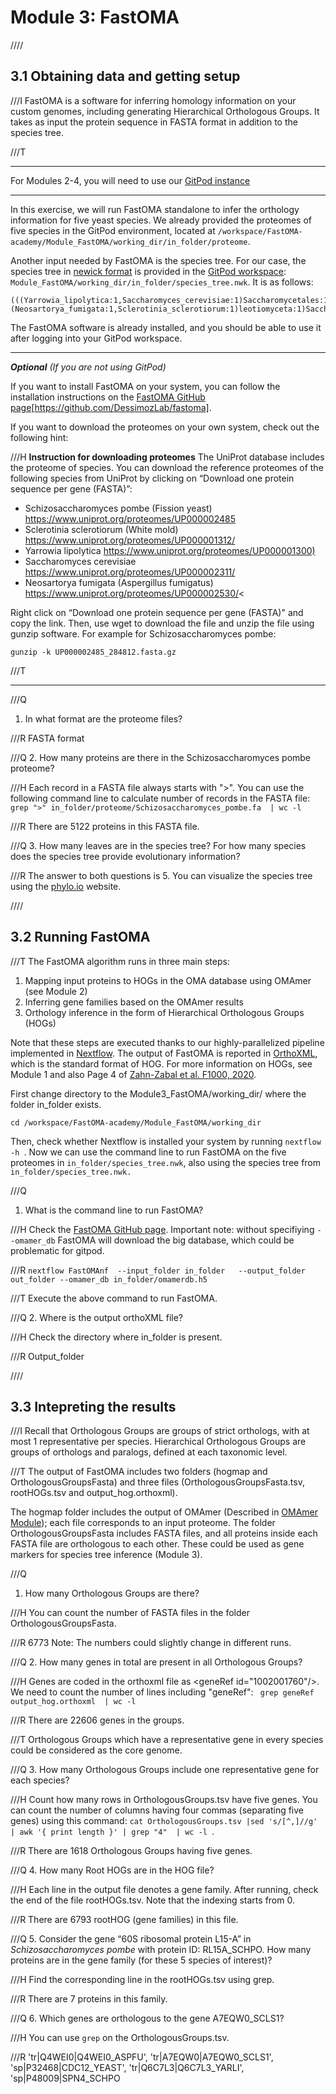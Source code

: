 # Module 3: FastOMA

////

## 3.1 Obtaining data and getting setup



///I
FastOMA is a software for inferring homology information on your custom genomes,  including generating Hierarchical Orthologous Groups. It takes as input the protein sequence in FASTA format in addition to the species tree. 


///T

---

For Modules 2-4, you will need to use our [GitPod instance](https://gitpod.io/#https://github.com/sinamajidian/FastOMA-academy/)

---

In this exercise, we will run FastOMA standalone to infer the orthology information for five yeast species.  We already provided the proteomes of five species in the GitPod environment, located at ```/workspace/FastOMA-academy/Module_FastOMA/working_dir/in_folder/proteome```. 

Another input needed by FastOMA is the species tree. For our case, the species tree in [newick format](https://en.wikipedia.org/wiki/Newick_format) is provided in the [GitPod workspace](https://gitpod.io/#https://github.com/sinamajidian/FastOMA-academy/): ```Module_FastOMA/working_dir/in_folder/species_tree.nwk```.  It is as follows:

```
(((Yarrowia_lipolytica:1,Saccharomyces_cerevisiae:1)Saccharomycetales:1,(Neosartorya_fumigata:1,Sclerotinia_sclerotiorum:1)leotiomyceta:1)Saccharomyceta:1,Schizosaccharomyces_pombe:1)Ascomycota;
```

The FastOMA software is already installed, and you should be able to use it  after logging into your GitPod workspace. 

---

***Optional** (If you are not using GitPod)*

If you want to install FastOMA on your system, you can follow the installation instructions on the [FastOMA GitHub page](https://github.com/DessimozLab/fastoma)[https://github.com/DessimozLab/fastoma].

If you want to download the proteomes on your own system, check out the following hint:

///H
**Instruction for downloading proteomes**
The UniProt database includes the proteome of species. You can download the reference proteomes of the following species from UniProt by clicking on “Download one protein sequence per gene (FASTA)”: 
<ul>
<li>Schizosaccharomyces pombe (Fission yeast) <a href='https://www.uniprot.org/proteomes/UP000002485'>https://www.uniprot.org/proteomes/UP000002485</a></li>
<li>Sclerotinia sclerotiorum (White mold) <a href='https://www.uniprot.org/proteomes/UP000001312/'>https://www.uniprot.org/proteomes/UP000001312/</a></li>
<li>Yarrowia lipolytica  <a href='https://www.uniprot.org/proteomes/UP000001300'>https://www.uniprot.org/proteomes/UP000001300)</a></li>
<li>Saccharomyces cerevisiae  <a href='https://www.uniprot.org/proteomes/UP000002311/'>https://www.uniprot.org/proteomes/UP000002311/</a></li>
<li>Neosartorya fumigata (Aspergillus fumigatus) <a href='https://www.uniprot.org/proteomes/UP000002530/'>https://www.uniprot.org/proteomes/UP000002530/</a><</li>
</ul>

Right click on “Download one protein sequence per gene (FASTA)" and copy the link. Then, use wget to download the file and unzip the file using gunzip software. For example for Schizosaccharomyces pombe:

```wget https://ftp.uniprot.org/pub/databases/uniprot/current_release/knowledgebase/reference_proteomes/Eukaryota/UP000002485/UP000002485_284812.fasta.gz 
gunzip -k UP000002485_284812.fasta.gz
```

///T

---

///Q
1.  In what format are the proteome files?

///R
FASTA format

///Q
2.  How many proteins are there in the Schizosaccharomyces pombe proteome?

///H
Each record in a FASTA file always starts with ">".  You can use the following command line to calculate number of records in the FASTA file:  ```grep ">" in_folder/proteome/Schizosaccharomyces_pombe.fa  | wc -l```

///R
 There are 5122 proteins in this FASTA file. 

///Q
3.  How many leaves are in the species tree? For how many species does the species tree provide evolutionary information? 

///R
The answer to both questions is 5. You can visualize the species tree using the [phylo.io](https://beta.phylo.io) website. 

////

## 3.2 Running FastOMA

///T
The FastOMA algorithm runs in three main steps: 

<ol>
<li> Mapping input proteins to HOGs in the OMA  database using OMAmer (see Module 2)
</li>
<li>Inferring gene families based on the OMAmer results 
</li>
<li>Orthology inference in the form of Hierarchical Orthologous Groups (HOGs)
</li>
</ol>

Note that these steps are executed thanks to our highly-parallelized pipeline implemented in [Nextflow](https://www.nextflow.io/). The output of FastOMA is reported in [OrthoXML](https://orthoxml.org/0.4/orthoxml_doc_v0.4.html), which is the standard format of HOG. For more information on HOGs, see Module 1 and also Page 4 of [Zahn-Zabal et al. F1000, 2020](https://f1000research.com/articles/9-27/v1).

First change directory to the Module3_FastOMA/working_dir/ where the folder in_folder exists. 

```cd /workspace/FastOMA-academy/Module_FastOMA/working_dir``` 

Then, check whether Nextflow is installed your system by running ```nextflow -h ```. Now we can use the command line to run FastOMA on the five proteomes in ```in_folder/species_tree.nwk```, also using the species tree from ```in_folder/species_tree.nwk.```

///Q
1. What is the command line to run FastOMA?

///H
Check the [FastOMA GitHub page](https://github.com/DessimozLab/fastoma). Important note: without specifiying ```--omamer_db``` FastOMA will download the big database, which could be problematic for gitpod. 

///R
```nextflow FastOMAnf  --input_folder in_folder   --output_folder out_folder --omamer_db in_folder/omamerdb.h5```

///T
Execute the above command to run FastOMA.  

///Q 
2. Where is the output orthoXML file?

///H
Check the directory where in_folder is present.

///R
Output_folder

////

## 3.3 Intepreting the results

///I
Recall that Orthologous Groups are groups of strict orthologs, with at most 1 representative per species. Hierarchical Orthologous Groups are groups of orthologs and paralogs, defined at each taxonomic level.

///T
The output of  FastOMA includes two folders (hogmap and OrthologousGroupsFasta) and three files (OrthologousGroupsFasta.tsv, rootHOGs.tsv and output_hog.orthoxml).  

The hogmap folder includes the output of OMAmer (Described in [OMAmer Module](https://omabrowser.org/oma/academy/module/OMAmer_2023)); each file corresponds to an input proteome. The folder OrthologousGroupsFasta includes FASTA files, and all proteins inside each FASTA file are orthologous to each other. These could be used as gene markers for species tree inference (Module 3).

///Q
1.  How many Orthologous Groups are there? 

///H
You can count the number of FASTA files in the folder OrthologousGroupsFasta.

///R
6773 Note: The numbers could slightly change in different runs. 

///Q
2.  How many genes in total are present in all Orthologous Groups? 

///H
Genes are coded in the orthoxml file as <geneRef id="1002001760"/\>. We need to count the number of lines including  "geneRef": 
``` grep geneRef output_hog.orthoxml  | wc -l```

///R
There are 22606 genes in the groups.  

///T
Orthologous Groups which have a representative gene in every species could be considered as the core genome. 

///Q
3. How many Orthologous Groups include one representative gene for each species? 

///H
Count how many rows in OrthologousGroups.tsv have five genes. You can count the number of columns having four commas (separating five genes) using this command: ```cat OrthologousGroups.tsv |sed 's/[^,]//g'  | awk '{ print length }' | grep "4"  | wc -l ```.  

///R
 There are 1618 Orthologous Groups having five genes. 

///Q
4. How many Root HOGs are in the HOG file?

///H
Each line in the output file denotes a gene family. After running, check the end of the file rootHOGs.tsv. Note that the indexing starts from 0.

///R
There are 6793 rootHOG (gene families) in this file.

///Q
5. Consider the gene “60S ribosomal protein L15-A” in *Schizosaccharomyces pombe* with protein ID: RL15A_SCHPO. How many proteins are in the gene family (for these 5 species of interest)?

///H
Find the corresponding line in the rootHOGs.tsv using grep. 

///R
There are 7 proteins in this family.

///Q
6. Which genes are orthologous to the gene A7EQW0_SCLS1? 

///H
 You can use ```grep``` on the OrthologousGroups.tsv.

///R
 'tr|Q4WEI0|Q4WEI0_ASPFU', 'tr|A7EQW0|A7EQW0_SCLS1', 'sp|P32468|CDC12_YEAST', 'tr|Q6C7L3|Q6C7L3_YARLI', 'sp|P48009|SPN4_SCHPO
